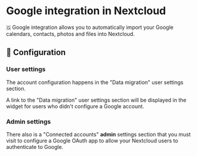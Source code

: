 # Google integration in Nextcloud

🇬 Google integration allows you to automatically import your Google calendars, contacts, photos and files into Nextcloud.

## 🔧 Configuration

### User settings

The account configuration happens in the "Data migration" user settings section.

A link to the "Data migration" user settings section will be displayed in the widget for users who didn't configure a Google account.

### Admin settings

There also is a "Connected accounts" **admin** settings section that you must visit to configure a Google OAuth app to allow your Nextcloud users to authenticate to Google.